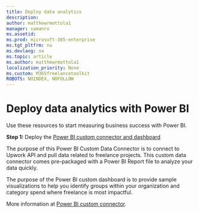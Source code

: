 ```yaml
---
title: Deploy data analytics
description:  
author: matthewrmottola1
manager: samanro
ms.assetid: 
ms.prod: microsoft-365-enterprise
ms.tgt_pltfrm: na
ms.devlang: na
ms.topic: article
ms.author: matthewrmottola1
localization_priority: None 
ms.custom: M365freelancetoolkit
ROBOTS: NOINDEX, NOFOLLOW
---
```

Deploy data analytics with Power BI
=========================================

Use these resources to start measuring business success with Power BI.

**Step 1:** Deploy the [Power BI custom connector and dashboard](https://github.com/upwork/powerbi-upwork) 

The purpose of this Power BI Custom Data Connector is to connect to Upwork API and pull data related to freelance projects. This custom data connector comes pre-packaged with a Power BI Report file to analyze your data quickly. 

The purpose of the Power BI custom dashboard is to provide sample visualizations to help you identify groups within your organization and category spend where freelance is most impactful.


More information at [Power BI custom connector](https://github.com/upwork/powerbi-upwork).  

